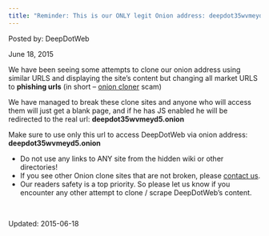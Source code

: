 ```yaml
---
title: "Reminder: This is our ONLY legit Onion address: deepdot35wvmeyd5.onion"
---
```



Posted by: DeepDotWeb
    
    
<span>June 18, 2015</span>


<p>We have been seeing some attempts to clone our onion address using similar URLS and displaying the site&#8217;s content but changing all market URLS to <strong>phishing urls</strong> (in short &#8211; <a href="/2015/04/22/reminder-onion-cloner-phishing-scams/">onion cloner</a> scam)</p>
<p>We have managed to break these clone sites and anyone who will access them will just get a blank page, and if he has JS enabled he will be redirected to the real url: <strong>deepdot35wvmeyd5.onion</strong></p>
<p>Make sure to use only this url to access DeepDotWeb via onion address: <strong>deepdot35wvmeyd5.onion</strong></p>
<ul>
<li>Do not use any links to ANY site from the hidden wiki or other directories!</li>
<li>If you see other Onion clone sites that are not broken, please <a href="/contact-us/">contact us</a>.</li>
<li>Our readers safety is a top priority. So please let us know if you encounter any other attempt to clone / scrape DeepDotWeb&#8217;s content.</li>
</ul>
<p>&nbsp;</p>
    
    

Updated: 2015-06-18

    


